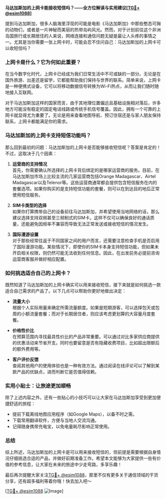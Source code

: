 **马达加斯加的上网卡能接收短信吗？——全方位解读与实用建议[[TG💪+ @esim1088](https://t.me/s/esim1088)]**

提到马达加斯加，很多人脑海里浮现的可能是电影《马达加斯加》中那些憨态可掬的动物们，或者是一片神秘而美丽的热带岛屿风光。然而，对于计划前往这个非洲岛国旅行或长期居住的人来说，网络连接和通信问题无疑是最让人头疼的事情之一。尤其是当你需要一张上网卡时，可能会忍不住问自己：马达加斯加的上网卡可以收短信吗？

### 上网卡是什么？它为何如此重要？

在当今数字化时代，上网卡已经成为我们日常生活中不可或缺的一部分。无论是在国外旅游、出差还是留学，它都能帮助我们保持与世界的联系。简单来说，上网卡是一种便携式设备，它可以将移动数据信号转换为Wi-Fi热点，从而让我们随时随地接入互联网。

对于马达加斯加这样的国家而言，由于其地理位置偏远且基础设施相对落后，许多地方可能没有稳定的固定电话线路或传统手机信号覆盖。因此，拥有一个可靠的上网卡就显得尤为重要了。无论是用来查看地图导航、预订住宿还是与家人朋友保持联系，上网卡都能满足你的需求。

### 马达加斯加的上网卡支持短信功能吗？

那么回到最初的问题：马达加斯加的上网卡是否能够接收短信呢？答案是肯定的！不过，这取决于几个因素：

1. **运营商的支持情况**  
   首先，你需要确认所选择的上网卡背后绑定的是哪家运营商的服务。目前，在马达加斯加市场上比较主流的几家运营商包括Orange Madagascar、Airtel Madagascar以及Telenor等。这些运营商通常都会提供包含短信服务在内的套餐选项。如果你购买的是支持短信功能的套餐，则可以在到达目的地后正常使用短信服务。

2. **SIM卡类型的选择**  
   如果你打算携带自己的设备前往马达加斯加，并希望使用当地网络的话，那么建议选择支持双频甚至三频制式的SIM卡。这样不仅可以确保良好的通话质量，还能避免因频率不兼容而导致无法正常发送或接收短信的情况发生。

3. **国际漫游设置**  
   对于那些经常往返于不同国家之间的用户而言，还需要注意检查手机是否启用了国际漫游功能。某些情况下，即使你的SIM卡本身支持短信功能，但如果未开启相关权限，则仍然可能无法收到任何信息。因此，在出发前务必提前咨询运营商客服并做好相应配置。

### 如何挑选适合自己的上网卡？

既然知道了马达加斯加的上网卡确实可以用来接收短信，接下来就是如何挑选一款适合自己需求的产品了。以下几点可以帮助你更好地做出决定：

- **流量大小**  
  根据个人实际用量来确定所需流量额度。如果是短期游客，可以选择包天或包周的小额流量套餐；而对于长期居住者，则应该考虑更划算的大容量月度套餐。

- **价格性价比**  
  在预算范围内寻找最具性价比的产品非常重要。可以通过对比多家供应商提供的优惠活动来节省开支。同时也要留意是否有隐藏收费项目，比如超出限额后的额外费用等。

- **客户评价反馈**  
  查阅其他用户的使用体验也是一种有效方法。通过阅读在线评论可以了解到某款产品的优缺点，进而判断它是否值得信赖。

### 实用小贴士：让旅途更加顺畅

除了上述内容之外，还有一些贴心的小技巧可以让大家在马达加斯加享受到更加便捷舒适的旅程：

- 提前下载离线地图应用程序（如Google Maps），以备不时之需。
- 下载常用翻译软件，方便与当地人交流沟通。
- 记得随身携带充电宝，以免电量耗尽影响正常使用。

### 总结

综上所述，马达加斯加的上网卡是可以用来接收短信的，但前提是需要根据自身情况仔细挑选合适的产品，并做好前期准备工作。希望本文能够为大家提供一些有价值的参考信息，让大家在未来的旅途中少走弯路，多享乐趣！

最后再次提醒大家关注[TG💪+ @esim1088](https://t.me/s/esim1088)，那里不仅有更多关于通信领域的干货分享，还有超多福利等着你哦！快去加入吧～

[[TG💪+ @esim1088](https://t.me/s/esim1088) ![Image](https://i.postimg.cc/4NQfJmqS/Snipaste-2025-05-13-00-14-12.png)]